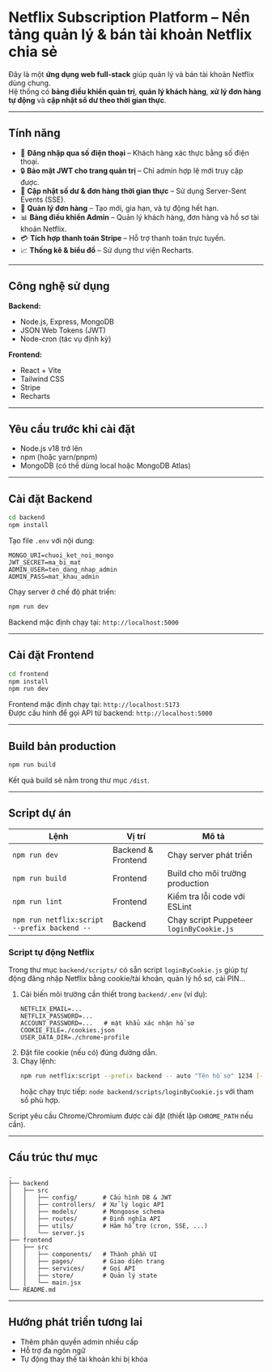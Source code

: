 
# Netflix Subscription Platform – Nền tảng quản lý & bán tài khoản Netflix chia sẻ

Đây là một **ứng dụng web full-stack** giúp quản lý và bán tài khoản Netflix dùng chung.  
Hệ thống có **bảng điều khiển quản trị**, **quản lý khách hàng**, **xử lý đơn hàng tự động** và **cập nhật số dư theo thời gian thực**.

---

## **Tính năng**
- 📱 **Đăng nhập qua số điện thoại** – Khách hàng xác thực bằng số điện thoại.  
- 🔒 **Bảo mật JWT cho trang quản trị** – Chỉ admin hợp lệ mới truy cập được.  
- 🔄 **Cập nhật số dư & đơn hàng thời gian thực** – Sử dụng Server-Sent Events (SSE).  
- 🛒 **Quản lý đơn hàng** – Tạo mới, gia hạn, và tự động hết hạn.  
- 📊 **Bảng điều khiển Admin** – Quản lý khách hàng, đơn hàng và hồ sơ tài khoản Netflix.  
- 💳 **Tích hợp thanh toán Stripe** – Hỗ trợ thanh toán trực tuyến.  
- 📈 **Thống kê & biểu đồ** – Sử dụng thư viện Recharts.

---

## **Công nghệ sử dụng**
**Backend:**
- Node.js, Express, MongoDB
- JSON Web Tokens (JWT)
- Node-cron (tác vụ định kỳ)

**Frontend:**
- React + Vite
- Tailwind CSS
- Stripe
- Recharts

---

## **Yêu cầu trước khi cài đặt**
- Node.js v18 trở lên
- npm (hoặc yarn/pnpm)
- MongoDB (có thể dùng local hoặc MongoDB Atlas)

---

## **Cài đặt Backend**
```bash
cd backend
npm install
```
Tạo file `.env` với nội dung:
```env
MONGO_URI=chuoi_ket_noi_mongo
JWT_SECRET=ma_bi_mat
ADMIN_USER=ten_dang_nhap_admin
ADMIN_PASS=mat_khau_admin
```
Chạy server ở chế độ phát triển:
```bash
npm run dev
```
Backend mặc định chạy tại: `http://localhost:5000`

---

## **Cài đặt Frontend**
```bash
cd frontend
npm install
npm run dev
```
Frontend mặc định chạy tại: `http://localhost:5173`  
Được cấu hình để gọi API từ backend: `http://localhost:5000`

---

## **Build bản production**
```bash
npm run build
```
Kết quả build sẽ nằm trong thư mục `/dist`.

---

## **Script dự án**
| Lệnh | Vị trí | Mô tả |
|------|--------|-------|
| `npm run dev` | Backend & Frontend | Chạy server phát triển |
| `npm run build` | Frontend | Build cho môi trường production |
| `npm run lint` | Frontend | Kiểm tra lỗi code với ESLint |
| `npm run netflix:script --prefix backend --` | Backend | Chạy script Puppeteer `loginByCookie.js` |

### Script tự động Netflix

Trong thư mục `backend/scripts/` có sẵn script `loginByCookie.js` giúp tự động đăng nhập Netflix bằng cookie/tài khoản, quản lý hồ sơ, cài PIN…

1. Cài biến môi trường cần thiết trong `backend/.env` (ví dụ):
   ```env
   NETFLIX_EMAIL=...
   NETFLIX_PASSWORD=...
   ACCOUNT_PASSWORD=...   # mật khẩu xác nhận hồ sơ
   COOKIE_FILE=./cookies.json
   USER_DATA_DIR=./chrome-profile
   ```
2. Đặt file cookie (nếu có) đúng đường dẫn.
3. Chạy lệnh:
   ```bash
   npm run netflix:script --prefix backend -- auto "Tên hồ sơ" 1234 [--kids]
   ```
   hoặc chạy trực tiếp: `node backend/scripts/loginByCookie.js` với tham số phù hợp.

Script yêu cầu Chrome/Chromium được cài đặt (thiết lập `CHROME_PATH` nếu cần).

---

## **Cấu trúc thư mục**
```
.
├── backend
│   ├── src
│   │   ├── config/       # Cấu hình DB & JWT
│   │   ├── controllers/  # Xử lý logic API
│   │   ├── models/       # Mongoose schema
│   │   ├── routes/       # Định nghĩa API
│   │   ├── utils/        # Hàm hỗ trợ (cron, SSE, ...)
│   │   └── server.js
├── frontend
│   ├── src
│   │   ├── components/   # Thành phần UI
│   │   ├── pages/        # Giao diện trang
│   │   ├── services/     # Gọi API
│   │   ├── store/        # Quản lý state
│   │   └── main.jsx
└── README.md
```

---

## **Hướng phát triển tương lai**
- Thêm phân quyền admin nhiều cấp  
- Hỗ trợ đa ngôn ngữ  
- Tự động thay thế tài khoản khi bị khóa  
